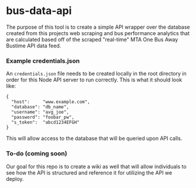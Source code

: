# bus-data-api

The purpose of this tool is to create a simple API wrapper over the database created from this projects web scraping and bus performance analytics that are calculated based off of the scraped "real-time" MTA One Bus Away Bustime API data feed.


### Example credentials.json

An 	`credentials.json` file needs to be created locally in the root directory in order for this Node API server to run correctly. This is what it should look like:

```
{
  "host":     "www.example.com",
  "database": "db_name",
  "username": "avg_joe",
  "password": "foobar_pw",
  "s_token":  "abcd1234EFGH"
}
```

This will allow access to the database that will be queried upon API calls.


### To-do (coming soon)

Our goal for this repo is to create a wiki as well that will allow individuals to see how the API is structured and reference it for utilizing the API we deploy.